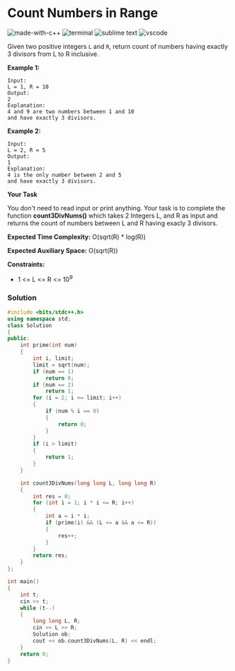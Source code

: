 # Count Numbers in Range
![made-with-c++](https://img.shields.io/badge/Made%20with-C++-007396.svg)
![terminal](https://img.shields.io/badge/Windows%20Terminal-4D4D4D?logo=windows%20terminal&logoColor=white)
![sublime text](https://img.shields.io/badge/sublime_text-%23575757.svg?logo=sublime-text&logoColor=important)
![vscode](https://img.shields.io/badge/Visual_Studio_Code-0078D4?logo=visual%20studio%20code&logoColor=white)

Given two positive integers `L` and `R`, return count of numbers having exactly 3 divisors from L to R inclusive.

__Example 1:__
```
Input:
L = 1, R = 10
Output:
2
Explanation:
4 and 9 are two numbers between 1 and 10
and have exactly 3 divisors.
```
__Example 2:__
```
Input:
L = 2, R = 5
Output:
1
Explanation:
4 is the only number between 2 and 5
and have exactly 3 divisors.
```
__Your Task__

You don't need to read input or print anything. Your task is to complete the function **count3DivNums()** which takes 2 Integers L, and R as input and returns the count of numbers between L and R having exacly 3 divisors.

__Expected Time Complexity:__ O(sqrt(R) * log(R))

__Expected Auxiliary Space:__  O(sqrt(R))

__Constraints:__
- 1 <= L <= R <= 10<sup>9</sup>

### Solution
```cpp
#include <bits/stdc++.h>
using namespace std;
class Solution
{
public:
    int prime(int num)
    {
        int i, limit;
        limit = sqrt(num);
        if (num == 1)
            return 0;
        if (num == 2)
            return 1;
        for (i = 2; i <= limit; i++)
        {
            if (num % i == 0)
            {
                return 0;
            }
        }
        if (i > limit)
        {
            return 1;
        }
    }

    int count3DivNums(long long L, long long R)
    {
        int res = 0;
        for (int i = 1; i * i <= R; i++)
        {
            int a = i * i;
            if (prime(i) && (L <= a && a <= R))
            {
                res++;
            }
        }
        return res;
    }
};

int main()
{
    int t;
    cin >> t;
    while (t--)
    {
        long long L, R;
        cin >> L >> R;
        Solution ob;
        cout << ob.count3DivNums(L, R) << endl;
    }
    return 0;
}
```